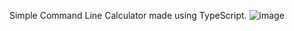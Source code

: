 Simple Command Line Calculator made using TypeScript.
![image](https://github.com/danyalmoazzam/Simple-Calculater-CLI/assets/154667312/d8728b2b-e4d1-48a7-becc-95f5f9bfc895)

